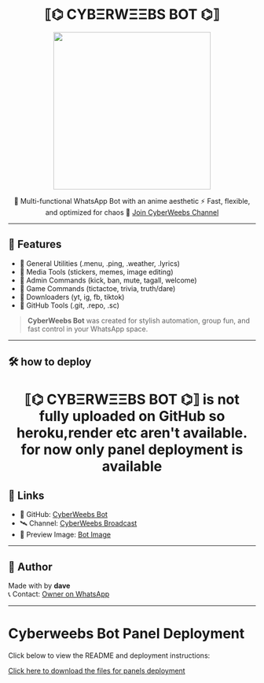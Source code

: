 <h1 align="center">⟦⌬ CYBΞRWΞΞBS BOT ⌬⟧</h1>

<p align="center">
  <img src="https://files.catbox.moe/wlan6q.jpeg" width="320" />
</p>

<p align="center">
  🔮 Multi-functional WhatsApp Bot with an anime aesthetic  
  ⚡ Fast, flexible, and optimized for chaos  
  🔗 <a href="https://whatsapp.com/channel/0029VavpWUvGk1Fkbzz0vz0v">Join CyberWeebs Channel</a>  
</p>

---

## 🚀 Features

- 🔹 General Utilities (.menu, .ping, .weather, .lyrics)
- 🔹 Media Tools (stickers, memes, image editing)
- 🔹 Admin Commands (kick, ban, mute, tagall, welcome)
- 🔹 Game Commands (tictactoe, trivia, truth/dare)
- 🔹 Downloaders (yt, ig, fb, tiktok)
- 🔹 GitHub Tools (.git, .repo, .sc)

> **CyberWeebs Bot** was created for stylish automation, group fun, and fast control in your WhatsApp space.

---

## 🛠 how to deploy 
<h1 align="center">⟦⌬ CYBΞRWΞΞBS BOT ⌬⟧ is not fully uploaded on GitHub so heroku,render etc aren't available. for now only panel deployment is available</h1>

## 📡 Links

- 🔗 GitHub: [CyberWeebs Bot](https://github.com/Davemiracle01/cyberweebsbot)
- 🛰️ Channel: [CyberWeebs Broadcast](https://whatsapp.com/channel/0029VavpWUvGk1Fkbzz0vz0v)
- 📸 Preview Image: [Bot Image](https://files.catbox.moe/wlan6q.jpeg)

---

## 💬 Author

Made with by **dave**  
📞 Contact: [Owner on WhatsApp](https://wa.me/254769279076)

---
  <h1>Cyberweebs Bot Panel Deployment</h1>
  <p>Click below to view the README and deployment instructions:</p>
  <a class="download-button" href="https://github.com/Davemiracle01/cyberweebsbot" target="_blank">
    Click here to download the files for panels deployment
  </a>
</body>
</html>

